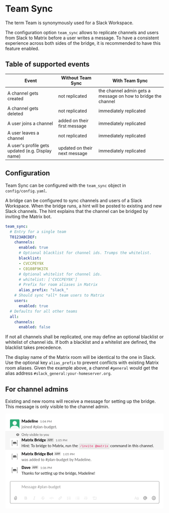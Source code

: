 Team Sync
=========

The term Team is synonymously used for a Slack Workspace.

The configuration option `team_sync` allows to replicate channels and users from Slack to Matrix before a user writes a message. To have a consistent experience across both sides of the bridge, it is recommended to have this feature enabled.

## Table of supported events

| Event | Without Team Sync | With Team Sync |
|---|---|---|
| A channel gets created | not replicated | the channel admin gets a message on how to bridge the channel |
| A channel gets deleted | not replicated | immediately replicated |
| A user joins a channel | added on their first message | immediately replicated |
| A user leaves a channel | not replicated | immediately replicated |
| A user's profile gets updated (e.g. Display name) | updated on their next message | immediately replicated |


## Configuration

Team Sync can be configured with the `team_sync` object in `config/config.yaml`.

A bridge can be configured to sync channels and users of a Slack Workspace. When the bridge runs, a hint will be posted to existing and new Slack channels. The hint explains that the channel can be bridged by inviting the Matrix bot.

```yaml
team_sync:
  # Entry for a single team
  T0123ABCDEF:
    channels:
      enabled: true
      # Optional blacklist for channel ids. Trumps the whitelist.
      blacklist:
      - CVCCPEY9X
      - C0108F9K37X
      # Optional whitelist for channel ids.
      # whitelist: ['CVCCPEY9X']
      # Prefix for room aliases in Matrix
      alias_prefix: "slack_"
    # Should sync *all* team users to Matrix
    users:
      enabled: true
  # Defaults for all other teams
  all:
    channels:
      enabled: false
```

If not all channels shall be replicated, one may define an optional blacklist or whitelist of channel ids. If both a blacklist and a whitelist are defined, the blacklist takes precedence.

The display name of the Matrix room will be identical to the one in Slack. Use the optional key `alias_prefix` to prevent conflicts with existing Matrix room aliases. Given the example above, a channel `#general` would get the alias address `#slack_general:your-homeserver.org`.

## For channel admins

Existing and new rooms will receive a message for setting up the bridge. This message is only visible to the channel admin.

![Screenshot](channel-setup.png)
